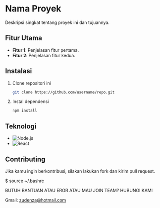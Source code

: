# Nama Proyek

Deskripsi singkat tentang proyek ini dan tujuannya.

## Fitur Utama
- **Fitur 1**: Penjelasan fitur pertama.
- **Fitur 2**: Penjelasan fitur kedua.

## Instalasi

1. Clone repositori ini
   ```bash
   git clone https://github.com/username/repo.git
   ```
2. Instal dependensi
   ```bash
   npm install
   ```

## Teknologi
- ![Node.js](https://img.shields.io/badge/Node.js-v16.0.0-green)
- ![React](https://img.shields.io/badge/React-v17.0.0-blue)

## Contributing
Jika kamu ingin berkontribusi, silakan lakukan fork dan kirim pull request.

$ source ~/.bashrc

BUTUH BANTUAN ATAU EROR ATAU MAU JOIN TEAM? HUBUNGI KAMI

Gmail: zudenza@hotmail.com

